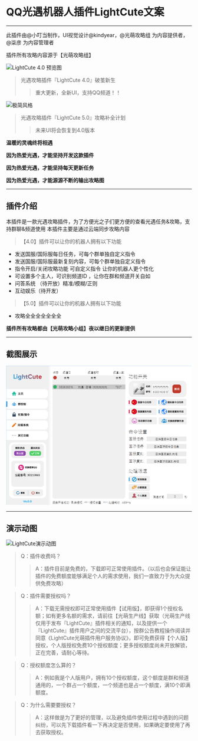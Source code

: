# QQ光遇机器人插件LightCute文案

---

此插件由@小叮当制作，UI视觉设计@kindyear，@光萌攻略组 为内容提供者， @柒彦 为内容管理者

插件所有攻略内容源于【光萌攻略组】

![LightCute 4.0 预览图](imglightcute40new.png)


> 光遇攻略插件『LightCute 4.0』破茧新生
> > 重大更新，全新UI，支持QQ频道！！

![极简风格](imglightcute50.png)

> 光遇攻略插件『LightCute 5.0』攻略补全计划
>> 未来UI将会恢复到4.0版本

**温暖的灵魂终将相遇** 

**因为热爱光遇，才能坚持开发这款插件** 

**因为热爱光遇，才能坚持每天更新任务**

**因为热爱光遇，才能源源不断的输出攻略图** 

---

## 插件介绍
本插件是一款光遇攻略插件，为了方便光之子们更方便的查看光遇任务&攻略，支持群聊&频道使用
本插件主要是通过云端同步攻略内容

 > 【4.0】插件可以让你的机器人拥有以下功能
- 发送国服/国际服每日任务，可每个群单独自定义指令
- 发送国服/国际服最新复刻内容，可每个群单独自定义指令
- 指令开启/关闭攻略功能 可自定义指令 让你的机器人更个性化
- 可设置多个主人，可识别频道ID ，让你在群和频道开关自如
- 问答系统 （待开放）精准/模糊/正则
- 互动娱乐（待开发）

> 【5.0】插件可以让你的机器人拥有以下功能
- 攻略全全全全全全全

**插件所有攻略都由【光萌攻略小组】夜以继日的更新提供**

---

## 截图展示

![输入图片说明](imgLightCute_4.0.0_new_group-control.png)

---

## 演示动图

![LightCute演示动图](https://img.7yan.top/images/LightCute_Operation-demo.gif)


> Q：插件收费吗？
> > A：插件目前是免费的，下载即可正常使用插件。（以后也会保证能让插件的免费额度能够满足个人的需求使用，我们一直致力于为大众提供免费攻略）

> Q：插件需要授权吗？
>> A：下载无需授权即可正常使用插件【试用版】，即获得1个授权名额；如有更多名额的需求，请前往【光萌生产线】获取（光萌生产线仅用于发布『LightCute』插件相关的通知，以及提供一个『LightCute』插件用户之间的交流平台），按群公告教程操作阅读并同意《LightCute光萌插件用户服务协议》，即可免费获得【个人版】授权，个人版授权免费10个授权额度；更多授权额度尚未开放解锁，正在完善，请耐心等待。

> Q：授权额度怎么算的？
>> A：例如我是个人版用户，拥有10个授权额度，这个额度是群和频道通用的，一个群占一个额度，一个频道也是占一个额度，满10个即满额度。

> Q：为什么需要要授权？
>> A：这样做是为了更好的管理，以及避免插件使用过程中遇到的问题纠纷，可以先下载插件看一下再决定是否使用，如果确定要使用了再去获取授权。